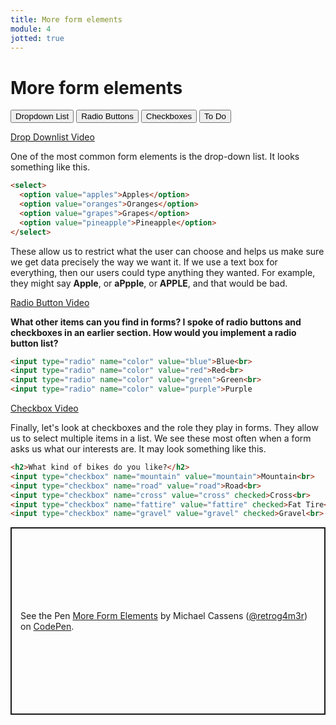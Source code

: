```yaml
---
title: More form elements
module: 4
jotted: true
---
```


# More form elements

<div class="tab">
  <button class="tablinks active" onclick="openTab(event, 'Dropdown')">Dropdown List</button>
  <button class="tablinks" onclick="openTab(event, 'Radio')">Radio Buttons</button>
  <button class="tablinks" onclick="openTab(event, 'Checkbox')">Checkboxes</button>
  <button class="tablinks" onclick="openTab(event, 'ToDo')">To Do</button>
    
</div>

<!-- Tab content -->
<div id="Dropdown" class="tabcontent" style="display:block">

<p><a href="//www.youtube.com/embed/rJJ-rnX3SPM" data-lity>Drop Downlist Video</a></p>
<!-- dropdowns -->

<p>One of the most common form elements is the drop-down list.  It looks something like this.</p>

<div class="tabhtml" markdown="1">

```html
<select>
  <option value="apples">Apples</option>
  <option value="oranges">Oranges</option>
  <option value="grapes">Grapes</option>
  <option value="pineapple">Pineapple</option>
</select>
```

</div>

These allow us to restrict what the user can choose and helps us make sure we get data precisely the way we want it. If we use a text box for everything, then our users could type anything they wanted.  For example, they might say <b>Apple</b>, or <b>aPpple</b>, or <b>APPLE</b>, and that would be bad.
</div>

<div id="Radio" class="tabcontent">

<!-- video -->

<p><a href="//www.youtube.com/embed/Mzx_lShObmc" data-lity>Radio Button Video</a></p>

<!-- radio -->
<b>What other items can you find in forms?  I spoke of radio buttons and checkboxes in an earlier section.  How would you implement a radio button list?</b>

<div class="tabhtml" markdown="1">

```html
<input type="radio" name="color" value="blue">Blue<br>
<input type="radio" name="color" value="red">Red<br>
<input type="radio" name="color" value="green">Green<br>
<input type="radio" name="color" value="purple">Purple
```

</div>

</div>

<div id="Checkbox" class="tabcontent">

<!-- video -->
<p><a href="//www.youtube.com/embed//28ccGRjnV_Q" data-lity>Checkbox Video</a></p>

<!-- checkboxes -->
<p>Finally, let's look at checkboxes and the role they play in forms.  They allow us to select multiple items in a list.  We see these most often when a form asks us what our interests are.  It may look something like this.</p>

<div class="tabhtml" markdown="1">

```html
<h2>What kind of bikes do you like?</h2>
<input type="checkbox" name="mountain" value="mountain">Mountain<br>
<input type="checkbox" name="road" value="road">Road<br>
<input type="checkbox" name="cross" value="cross" checked>Cross<br>
<input type="checkbox" name="fattire" value="fattire" checked>Fat Tire<br>
<input type="checkbox" name="gravel" value="gravel" checked>Gravel<br>
```

</div>

</div>

<div id="ToDo" class="tabcontent">

<p class="codepen" data-height="600" data-default-tab="html,result" data-slug-hash="vYZPQzw" data-editable="true" data-user="retrog4m3r" style="height: 300px; box-sizing: border-box; display: flex; align-items: center; justify-content: center; border: 2px solid; margin: 1em 0; padding: 1em;">
  <span>See the Pen <a href="https://codepen.io/retrog4m3r/pen/vYZPQzw">
  More Form Elements</a> by Michael Cassens (<a href="https://codepen.io/retrog4m3r">@retrog4m3r</a>)
  on <a href="https://codepen.io">CodePen</a>.</span>
</p>
<script async src="https://cpwebassets.codepen.io/assets/embed/ei.js"></script>
</div>